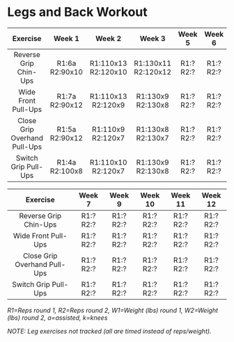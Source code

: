 # Legs and Back Workout

|Exercise|Week 1|Week 2|Week 3|Week 5|Week 6|
|:---:|:---:|:---:|:---:|:---:|:---:|
|Reverse Grip Chin-Ups|R1:6a R2:90x10|R1:110x13 R2:120x10|R1:130x11 R2:120x12|R1:? R2:?|R1:? R2:?|
|Wide Front Pull-Ups|R1:7a R2:90x12|R1:110x13 R2:120x9|R1:130x9 R2:130x8|R1:? R2:?|R1:? R2:?|
|Close Grip Overhand Pull-Ups|R1:5a R2:90x12|R1:110x9 R2:120x7|R1:130x8 R2:130x7|R1:? R2:?|R1:? R2:?|
|Switch Grip Pull-Ups|R1:4a R2:100x8|R1:110x10 R2:120x7|R1:130x9 R2:130x8|R1:? R2:?|R1:? R2:?|

|Exercise|Week 7|Week 9|Week 10|Week 11|Week 12|
|:---:|:---:|:---:|:---:|:---:|:---:|
|Reverse Grip Chin-Ups|R1:? R2:?|R1:? R2:?|R1:? R2:?|R1:? R2:?|R1:? R2:?|
|Wide Front Pull-Ups|R1:? R2:?|R1:? R2:?|R1:? R2:?|R1:? R2:?|R1:? R2:?|
|Close Grip Overhand Pull-Ups|R1:? R2:?|R1:? R2:?|R1:? R2:?|R1:? R2:?|R1:? R2:?|
|Switch Grip Pull-Ups|R1:? R2:?|R1:? R2:?|R1:? R2:?|R1:? R2:?|R1:? R2:?|

*R1=Reps round 1, R2=Reps round 2, W1=Weight (lbs) round 1, W2=Weight (lbs) round 2, a=assisted, k=knees*

*NOTE: Leg exercises not tracked (all are timed instead of reps/weight).*
